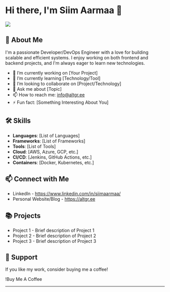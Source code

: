 # Hi there, I'm Siim Aarmaa 👋

![](https://komarev.com/ghpvc/?username=siimaarmaa)

## 🚀 About Me
I'm a passionate Developer/DevOps Engineer with a love for building scalable and efficient systems. I enjoy working on both frontend and backend projects, and I'm always eager to learn new technologies.

- 🔭 I’m currently working on [Your Project]
- 🌱 I’m currently learning [Technology/Tool]
- 👯 I’m looking to collaborate on [Project/Technology]
- 💬 Ask me about [Topic]
- 📫 How to reach me: info@altgr.ee
- ⚡ Fun fact: [Something Interesting About You]

## 🛠️ Skills
- **Languages**: [List of Languages]
- **Frameworks**: [List of Frameworks]
- **Tools**: [List of Tools]
- **Cloud**: [AWS, Azure, GCP, etc.]
- **CI/CD**: [Jenkins, GitHub Actions, etc.]
- **Containers**: [Docker, Kubernetes, etc.]

## 📫 Connect with Me
- LinkedIn - https://www.linkedin.com/in/siimaarmaa/
- Personal Website/Blog -  https://altgr.ee

## 📚 Projects
- Project 1 - Brief description of Project 1
- Project 2 - Brief description of Project 2
- Project 3 - Brief description of Project 3

## 🤝 Support
If you like my work, consider buying me a coffee!

!Buy Me A Coffee

---
